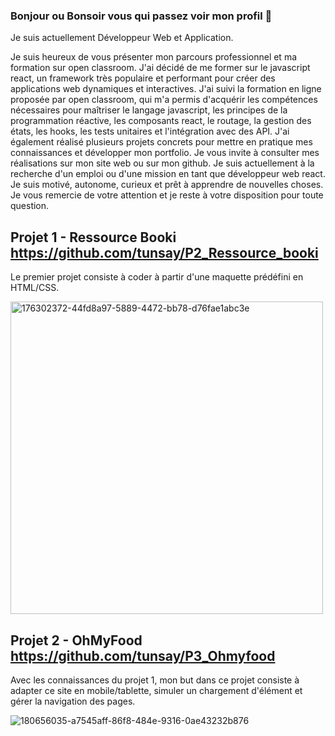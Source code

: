 ### Bonjour ou Bonsoir vous qui passez voir mon profil 👋

Je suis actuellement Développeur Web et Application.

Je suis heureux de vous présenter mon parcours professionnel et ma formation sur open classroom. J'ai décidé de me former sur le javascript react, un framework très populaire et performant pour créer des applications web dynamiques et interactives. J'ai suivi la formation en ligne proposée par open classroom, qui m'a permis d'acquérir les compétences nécessaires pour maîtriser le langage javascript, les principes de la programmation réactive, les composants react, le routage, la gestion des états, les hooks, les tests unitaires et l'intégration avec des API. J'ai également réalisé plusieurs projets concrets pour mettre en pratique mes connaissances et développer mon portfolio. Je vous invite à consulter mes réalisations sur mon site web ou sur mon github. Je suis actuellement à la recherche d'un emploi ou d'une mission en tant que développeur web react. Je suis motivé, autonome, curieux et prêt à apprendre de nouvelles choses. Je vous remercie de votre attention et je reste à votre disposition pour toute question.

## Projet 1 - Ressource Booki https://github.com/tunsay/P2_Ressource_booki
Le premier projet consiste à coder à partir d'une maquette prédéfini en HTML/CSS.

<img width="500" alt="176302372-44fd8a97-5889-4472-bb78-d76fae1abc3e" src="https://github.com/tunsay/tunsay/assets/40166667/7d306b72-2669-4707-9d68-65e66681cddb"> 

## Projet 2 - OhMyFood https://github.com/tunsay/P3_Ohmyfood
Avec les connaissances du projet 1, mon but dans ce projet consiste à adapter ce site en mobile/tablette, simuler un chargement d'élément et gérer la navigation des pages.

![180656035-a7545aff-86f8-484e-9316-0ae43232b876](https://github.com/tunsay/tunsay/assets/40166667/77543b93-4d63-4088-88eb-1be4e3ea575c)



<!--
**tunsay/tunsay** is a ✨ _special_ ✨ repository because its `README.md` (this file) appears on your GitHub profile.

Here are some ideas to get you started:

- 🔭 I’m currently working on ...
- 🌱 I’m currently learning ...
- 👯 I’m looking to collaborate on ...
- 🤔 I’m looking for help with ...
- 💬 Ask me about ...
- 📫 How to reach me: ...
- 😄 Pronouns: ...
- ⚡ Fun fact: ...
-->
